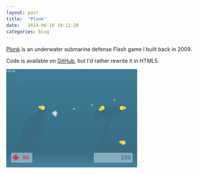 ```yaml
---
layout: post
title:  "Plonk"
date:   2014-06-16 19:12:20
categories: blog 
---
```

[Plonk][plonk] is an underwater submarine defense Flash game I built back in 2009.

Code is available on [GitHub][plonk_git], but I'd rather rewrite it in HTML5.

[![Plonk](/images/plonk.png)][plonk]

[plonk]: http://dariuss.net/plonk
[plonk_git]: https://github.com/darka/plonk

